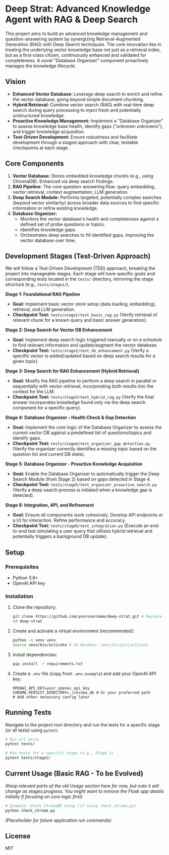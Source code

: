 # Deep Strat: Advanced Knowledge Agent with RAG & Deep Search

This project aims to build an advanced knowledge management and question-answering system by synergizing Retrieval-Augmented Generation (RAG) with Deep Search techniques. The core innovation lies in treating the underlying vector knowledge base not just as a retrieval index, but as a first-class citizen, continuously enhanced and validated for completeness. A novel "Database Organizer" component proactively manages the knowledge lifecycle.

## Vision

- **Enhanced Vector Database:** Leverage deep search to enrich and refine the vector database, going beyond simple document chunking.
- **Hybrid Retrieval:** Combine vector search (RAG) with real-time deep search during query processing to inject fresh and potentially unstructured knowledge.
- **Proactive Knowledge Management:** Implement a "Database Organizer" to assess knowledge base health, identify gaps ("unknown unknowns"), and trigger knowledge acquisition.
- **Test-Driven Development:** Ensure robustness and facilitate development through a staged approach with clear, testable checkpoints at each stage.

## Core Components

1.  **Vector Database:** Stores embedded knowledge chunks (e.g., using ChromaDB). Enhanced via deep search findings.
2.  **RAG Pipeline:** The core question-answering flow: query embedding, vector retrieval, context augmentation, LLM generation.
3.  **Deep Search Module:** Performs targeted, potentially complex searches (beyond vector similarity) across broader data sources to find specific information or refine existing knowledge.
4.  **Database Organizer:**
    *   Monitors the vector database's health and completeness against a defined set of probe questions or topics.
    *   Identifies knowledge gaps.
    *   Orchestrates deep searches to fill identified gaps, improving the vector database over time.

## Development Stages (Test-Driven Approach)

We will follow a Test-Driven Development (TDD) approach, breaking the project into manageable stages. Each stage will have specific goals and corresponding tests located in the `tests/` directory, mirroring the stage structure (e.g., `tests/stage1/`).

**Stage 1: Foundational RAG Pipeline**
*   **Goal:** Implement basic vector store setup (data loading, embedding), retrieval, and LLM generation.
*   **Checkpoint Test:** `tests/stage1/test_basic_rag.py` (Verify retrieval of relevant chunk for a known query and basic answer generation).

**Stage 2: Deep Search for Vector DB Enhancement**
*   **Goal:** Implement deep search logic triggered manually or on a schedule to find relevant information and update/augment the vector database.
*   **Checkpoint Test:** `tests/stage2/test_db_enhancement.py` (Verify a specific vector is added/updated based on deep search results for a given topic).

**Stage 3: Deep Search for RAG Enhancement (Hybrid Retrieval)**
*   **Goal:** Modify the RAG pipeline to perform a deep search in parallel or sequentially with vector retrieval, incorporating both results into the context for the LLM.
*   **Checkpoint Test:** `tests/stage3/test_hybrid_rag.py` (Verify the final answer incorporates knowledge found *only* via the deep search component for a specific query).

**Stage 4: Database Organizer - Health Check & Gap Detection**
*   **Goal:** Implement the core logic of the Database Organizer to assess the current vector DB against a predefined list of questions/topics and identify gaps.
*   **Checkpoint Test:** `tests/stage4/test_organizer_gap_detection.py` (Verify the organizer correctly identifies a missing topic based on the question list and current DB state).

**Stage 5: Database Organizer - Proactive Knowledge Acquisition**
*   **Goal:** Enable the Database Organizer to automatically trigger the Deep Search Module (from Stage 2) based on gaps detected in Stage 4.
*   **Checkpoint Test:** `tests/stage5/test_organizer_proactive_search.py` (Verify a deep search process is initiated when a knowledge gap is detected).

**Stage 6: Integration, API, and Refinement**
*   **Goal:** Ensure all components work cohesively. Develop API endpoints or a UI for interaction. Refine performance and accuracy.
*   **Checkpoint Test:** `tests/stage6/test_integration.py` (Execute an end-to-end test simulating a user query that utilizes hybrid retrieval and potentially triggers a background DB update).

## Setup

### Prerequisites

- Python 3.8+
- OpenAI API key

### Installation

1.  Clone the repository:
    ```bash
    git clone https://github.com/yourusername/deep-strat.git # Replace with your repo URL
    cd deep-strat
    ```

2.  Create and activate a virtual environment (recommended):
    ```bash
    python -m venv venv
    source venv/bin/activate # On Windows: venv\Scripts\activate
    ```

3.  Install dependencies:
    ```bash
    pip install -r requirements.txt
    ```

4.  Create a `.env` file (copy from `.env.example`) and add your OpenAI API key:
    ```dotenv
    OPENAI_API_KEY=your_openai_api_key
    CHROMA_PERSIST_DIRECTORY=./chroma_db # Or your preferred path
    # Add other necessary config later
    ```

## Running Tests

Navigate to the project root directory and run the tests for a specific stage (or all tests) using `pytest`:

```bash
# Run all tests
pytest tests/

# Run tests for a specific stage (e.g., Stage 1)
pytest tests/stage1/
```

## Current Usage (Basic RAG - To be Evolved)

*(Keep relevant parts of the old Usage section here for now, but note it will change as stages progress. You might want to remove the Flask app details initially if focusing on core logic first)*

```bash
# Example: Check ChromaDB setup (if using check_chroma.py)
python check_chroma.py
```

*(Placeholder for future application run commands)*


## License

MIT
